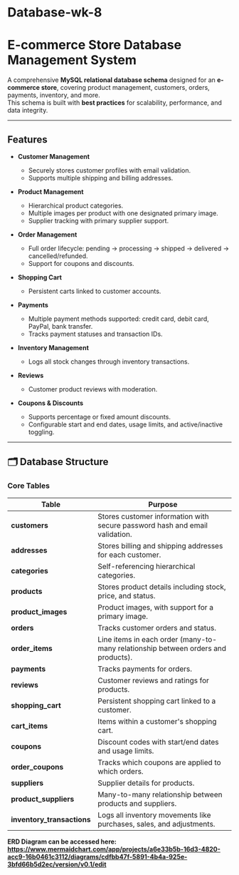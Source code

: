 # Database-wk-8

# E-commerce Store Database Management System

A comprehensive **MySQL relational database schema** designed for an **e-commerce store**, covering product management, customers, orders, payments, inventory, and more.  
This schema is built with **best practices** for scalability, performance, and data integrity.

---

## Features
- **Customer Management**
  - Securely stores customer profiles with email validation.
  - Supports multiple shipping and billing addresses.

- **Product Management**
  - Hierarchical product categories.
  - Multiple images per product with one designated primary image.
  - Supplier tracking with primary supplier support.

- **Order Management**
  - Full order lifecycle: pending → processing → shipped → delivered → cancelled/refunded.
  - Support for coupons and discounts.

- **Shopping Cart**
  - Persistent carts linked to customer accounts.

- **Payments**
  - Multiple payment methods supported: credit card, debit card, PayPal, bank transfer.
  - Tracks payment statuses and transaction IDs.

- **Inventory Management**
  - Logs all stock changes through inventory transactions.

- **Reviews**
  - Customer product reviews with moderation.

- **Coupons & Discounts**
  - Supports percentage or fixed amount discounts.
  - Configurable start and end dates, usage limits, and active/inactive toggling.

---

## 🗂 Database Structure

### Core Tables
| Table               | Purpose |
|---------------------|---------|
| **customers**       | Stores customer information with secure password hash and email validation. |
| **addresses**       | Stores billing and shipping addresses for each customer. |
| **categories**      | Self-referencing hierarchical categories. |
| **products**        | Stores product details including stock, price, and status. |
| **product_images**  | Product images, with support for a primary image. |
| **orders**          | Tracks customer orders and status. |
| **order_items**     | Line items in each order (many-to-many relationship between orders and products). |
| **payments**        | Tracks payments for orders. |
| **reviews**         | Customer reviews and ratings for products. |
| **shopping_cart**   | Persistent shopping cart linked to a customer. |
| **cart_items**      | Items within a customer's shopping cart. |
| **coupons**         | Discount codes with start/end dates and usage limits. |
| **order_coupons**   | Tracks which coupons are applied to which orders. |
| **suppliers**       | Supplier details for products. |
| **product_suppliers**| Many-to-many relationship between products and suppliers. |
| **inventory_transactions** | Logs all inventory movements like purchases, sales, and adjustments. |

**ERD Diagram can be accessed here: https://www.mermaidchart.com/app/projects/a6e33b5b-16d3-4820-acc9-16b0461c3112/diagrams/cdfbb47f-5891-4b4a-925e-3bfd66b5d2ec/version/v0.1/edit**


